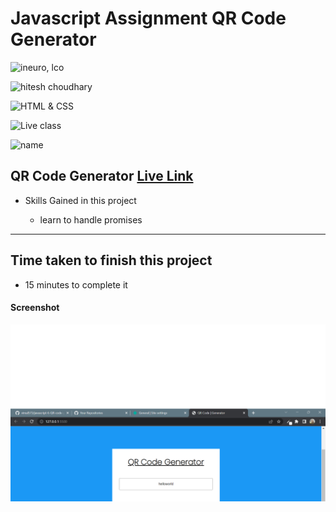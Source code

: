 # Javascript Assignment QR Code Generator

![ineuro, lco](https://img.shields.io/badge/iNeuron-LCO-green)

![hitesh choudhary](https://img.shields.io/badge/Hitesh--Choudhary-Full--stack--JS--bootcamp-red)

![HTML & CSS](https://img.shields.io/badge/JAVASCRIPT-DOM-orange)

![Live class](https://img.shields.io/badge/LIVE--CLASS-PROJECT--QR--CODE--GENERATOR-lightgrey)

![name](https://img.shields.io/badge/Vimal--Kumar-lightgrey)

## QR Code Generator [Live Link](https://name-conversion-js.netlify.app/)

- Skills Gained in this project

  - learn to handle promises

---

## Time taken to finish this project

- 15 minutes to complete it

#### Screenshot

![Desktop](./Image/js-6.png)
